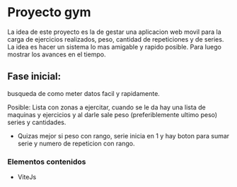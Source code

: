 # Proyecto gym

La idea de este proyecto es la de gestar una aplicacion web movil para la carga de ejercicios realizados, peso, cantidad de repeticiones y de series. La idea es hacer un sistema lo mas amigable y rapido posible. Para luego mostrar los avances en el tiempo.

## Fase inicial:

busqueda de como meter datos facil y rapidamente.

Posible: Lista con zonas a ejercitar, cuando se le da hay una lista de maquinas y ejercicios y al darle sale peso (preferiblemente ultimo peso) series y cantidades.

- Quizas mejor si peso con rango, serie inicia en 1 y hay boton para sumar serie y numero de repeticion con rango.

### Elementos contenidos

- ViteJs
